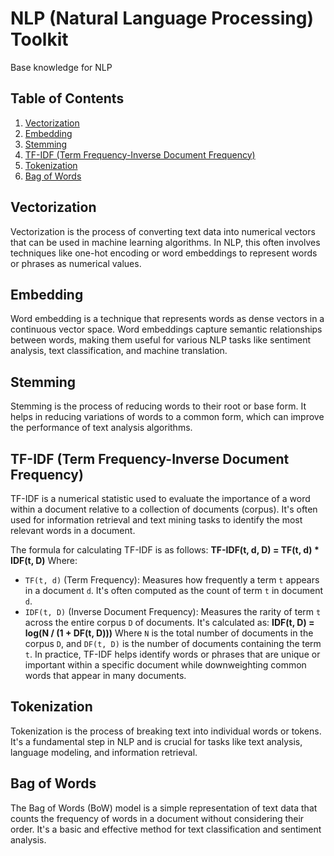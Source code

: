 # NLP (Natural Language Processing) Toolkit
Base knowledge for NLP 

## Table of Contents
1. [Vectorization](#vectorization)
2. [Embedding](#embedding)
3. [Stemming](#stemming)
4. [TF-IDF (Term Frequency-Inverse Document Frequency)](#tf-idf)
5. [Tokenization](#tokenization)
6. [Bag of Words](#bag-of-words)

## Vectorization
Vectorization is the process of converting text data into numerical vectors that can be used in machine learning algorithms. In NLP, this often involves techniques like one-hot encoding or word embeddings to represent words or phrases as numerical values.

## Embedding
Word embedding is a technique that represents words as dense vectors in a continuous vector space. Word embeddings capture semantic relationships between words, making them useful for various NLP tasks like sentiment analysis, text classification, and machine translation.

## Stemming
Stemming is the process of reducing words to their root or base form. It helps in reducing variations of words to a common form, which can improve the performance of text analysis algorithms.

## TF-IDF (Term Frequency-Inverse Document Frequency)
TF-IDF is a numerical statistic used to evaluate the importance of a word within a document relative to a collection of documents (corpus). It's often used for information retrieval and text mining tasks to identify the most relevant words in a document.

The formula for calculating TF-IDF is as follows:
**TF-IDF(t, d, D) = TF(t, d) * IDF(t, D)**
Where:
- `TF(t, d)` (Term Frequency): Measures how frequently a term `t` appears in a document `d`. It's often computed as the count of term `t` in document `d`.
- `IDF(t, D)` (Inverse Document Frequency): Measures the rarity of term `t` across the entire corpus `D` of documents. It's calculated as:
**IDF(t, D) = log(N / (1 + DF(t, D)))**
Where `N` is the total number of documents in the corpus `D`, and `DF(t, D)` is the number of documents containing the term `t`.
In practice, TF-IDF helps identify words or phrases that are unique or important within a specific document while downweighting common words that appear in many documents.

## Tokenization
Tokenization is the process of breaking text into individual words or tokens. It's a fundamental step in NLP and is crucial for tasks like text analysis, language modeling, and information retrieval.

## Bag of Words
The Bag of Words (BoW) model is a simple representation of text data that counts the frequency of words in a document without considering their order. It's a basic and effective method for text classification and sentiment analysis.
